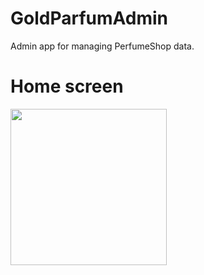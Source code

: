 # GoldParfumAdmin
Admin app for managing PerfumeShop data.


# Home screen

[<img src="https://github.com/petya3000/GoldParfumAdmin/assets/99812822/34bf687a-6d0c-4d48-8ff4-e719002ef370" width="250"/>](https://github.com/petya3000/GoldParfumAdmin/assets/99812822/34bf687a-6d0c-4d48-8ff4-e719002ef370)



